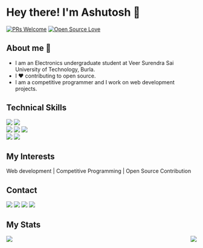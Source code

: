 # Hey there! I'm Ashutosh 👋

[![PRs Welcome](https://img.shields.io/badge/PRs-welcome-brightgreen.svg?style=flat&logo=github)](https://github.com/ashuvssut)
[![Open Source Love](https://badges.frapsoft.com/os/v2/open-source.svg?v=103)](https://github.com/ashuvssut)
<!-- <img alt="Visitors" src="https://komarev.com/ghpvc/?username=ashuvssut&style=flat&labelColor=black&logo=github&label=PROFILE+VIEWS&color=29bf12"/> -->

## About me 🧑

- I am an Electronics undergraduate student at Veer Surendra Sai University of Technology, Burla. 
- I ❤ contributing to open source.
- I am a competitive programmer and I work on web development projects.
<!-- - I have learnt the hands signs of Katon goukakyuu no jutsu (Naruto fan😁) -->

## Technical Skills


<!-- <img src="https://img.shields.io/badge/-django-black?style=flat&logo=django">  -->
<!-- <img src="https://img.shields.io/badge/-Firebase-black?style=flat&logo=Firebase">  <img src="https://img.shields.io/badge/-AWS-orange"> <br /> -->
<!-- <img src="https://img.shields.io/badge/-Python%203-black?style=flat&logo=python&logoColor=white"> -->
<img src="https://img.shields.io/badge/-React-%23212121?style=flat&logo=React"> <img src="https://img.shields.io/badge/-NodeJS-black?style=flat&logo=node.js"><br />
<img src="https://img.shields.io/badge/-C%20&%20C++-659ad2?style=flat&logo=c%2B%2B&logoColor=ffffff"> <img src = "https://img.shields.io/badge/-HTML5-E34F26?style=flat&logo=html5&logoColor=white"> <img src = "https://img.shields.io/badge/-CSS3-1572B6?style=flat&logo=css3&logoColor=white"> <br />
<img src="https://img.shields.io/badge/-SASS-white?style=flat&logo=Sass"> <img src="https://img.shields.io/badge/-Problem%20Solving-ffa804?style=flat"> 
<!-- <img src="https://img.shields.io/badge/-Database%20Management-4d008f?style=flat"> <br /> -->

## My Interests

Web development | Competitive Programming | Open Source Contribution

## Contact

<a>[<img src="https://img.shields.io/badge/WHATSAPP-%2325D366.svg?&style=for-the-badge&logo=whatsapp&logoColor=white">](https://wa.me/918114727882)</a> <a>[<img src="https://img.shields.io/badge/Gmail-D14836?style=for-the-badge&logo=gmail&logoColor=white">](mailto:ashu.khanduala@gmail.com)</a>  <a>[<img src="https://img.shields.io/badge/twitter-%231DA1F2.svg?&style=for-the-badge&logo=twitter&logoColor=white">](https://twitter.com/Ashutos35876003)</a> <a>[<img src="https://img.shields.io/badge/linkedin-%230077B5.svg?&style=for-the-badge&logo=linkedin&logoColor=white">](https://www.linkedin.com/in/ashutosh-khanduala-4b586b105/)

## My Stats

<!--
![Ashutosh's github stats](https://github-readme-stats.vercel.app/api?username=ashuvssut&count_private=true&show_icons=true&theme=radical)
-->
<!--
![Top Langs](https://github-readme-stats.vercel.app/api/top-langs/?username=ashuvssut&show_icons=true&theme=radical)
-->

<img align="left" src="https://github-readme-stats.vercel.app/api?username=ashuvssut&show_icons=true&theme=onedark&include_all_commits=true" />
<img align="right" src="https://github-readme-stats.vercel.app/api/top-langs/?username=ashuvssut&show_icons=true&theme=onedark&layout=compact" />


  
<!--
------------------------

**Visitors Count (Since December 2020)**  
![VisitorCount](https://profile-counter.glitch.me/{ashuvssut}/count.svg)-->
